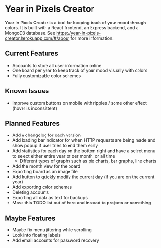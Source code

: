 # Year in Pixels Creator

Year in Pixels Creator is a tool for keeping track of your mood through colors. It is built with a React frontend, an Express backend, and a MongoDB database. See https://year-in-pixels-creator.herokuapp.com/#/about for more information.

## Current Features

- Accounts to store all user information online
- One board per year to keep track of your mood visually with colors
- Fully customizable color schemes

## Known Issues

- Improve custom buttons on mobile with ripples / some other effect (hover is inconsistent)

## Planned Features

- Add a changelog for each version
- Add loading bar indicator for when HTTP requests are being made and show popup if user tries to end them early
- Add statistics for each day on the bottom right and have a select menu to select either entire year or per month, or all time
  - Different types of graphs such as pie charts, bar graphs, line charts
- Add the month view for the board
- Exporting board as an image file
- Add button to quickly modify the current day (if you are on the current year)
- Add exporting color schemes
- Deleting accounts
- Exporting all data as text for backups
- Move this TODO list out of here and instead to projects or something

## Maybe Features

- Maybe fix menu jittering while scrolling
- Look into floating labels
- Add email accounts for password recovery
